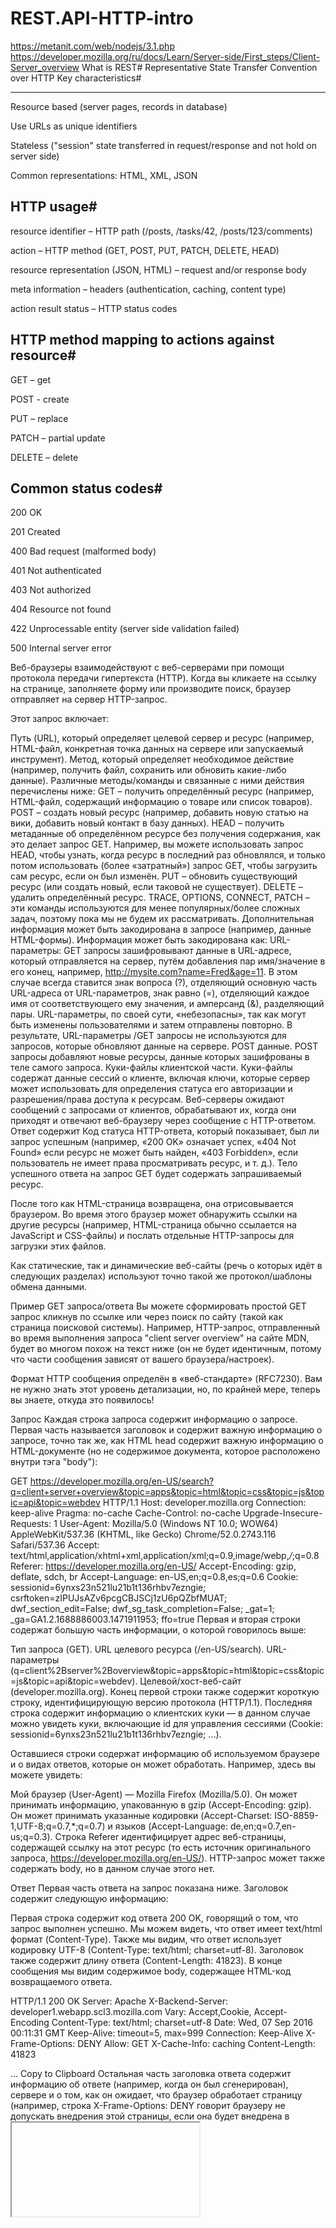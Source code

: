 # REST.API-HTTP-intro
https://metanit.com/web/nodejs/3.1.php
https://developer.mozilla.org/ru/docs/Learn/Server-side/First_steps/Client-Server_overview
What is REST#
Representative State Transfer
Convention over HTTP
Key characteristics#

-----------------------------------------------------------------------------------------------
Resource based (server pages, records in database)

Use URLs as unique identifiers

Stateless ("session" state transferred in request/response and not hold on server side)

Common representations: HTML, XML, JSON

HTTP usage#
-----------------------------------------------------------------------------------------------
resource identifier – HTTP path (/posts, /tasks/42, /posts/123/comments)

action – HTTP method (GET, POST, PUT, PATCH, DELETE, HEAD)

resource representation (JSON, HTML) – request and/or response body

meta information – headers (authentication, caching, content type)

action result status – HTTP status codes

HTTP method mapping to actions against resource#
-----------------------------------------------------------------------------------------------
GET – get

POST - create

PUT – replace

PATCH – partial update

DELETE – delete

Common status codes#
-----------------------------------------------------------------------------------------------
200 OK

201 Created

400 Bad request (malformed body)

401 Not authenticated

403 Not authorized

404 Resource not found

422 Unprocessable entity (server side validation failed)

500 Internal server error




Веб-браузеры взаимодействуют с веб-серверами при помощи протокола передачи гипертекста (HTTP). Когда вы кликаете на ссылку на странице, заполняете форму или производите поиск, браузер отправляет на сервер HTTP-запрос.

Этот запрос включает:

Путь (URL), который определяет целевой сервер и ресурс (например, HTML-файл, конкретная точка данных на сервере или запускаемый инструмент).
Метод, который определяет необходимое действие (например, получить файл, сохранить или обновить какие-либо данные). Различные методы/команды и связанные с ними действия перечислены ниже:
GET – получить определённый ресурс (например, HTML-файл, содержащий информацию о товаре или список товаров).
POST – создать новый ресурс (например, добавить новую статью на вики, добавить новый контакт в базу данных).
HEAD – получить метаданные об определённом ресурсе без получения содержания, как это делает запрос GET. Например, вы можете использовать запрос HEAD, чтобы узнать, когда ресурс в последний раз обновлялся, и только потом использовать (более «затратный») запрос GET, чтобы загрузить сам ресурс, если он был изменён.
PUT – обновить существующий ресурс (или создать новый, если таковой не существует).
DELETE – удалить определённый ресурс.
TRACE, OPTIONS, CONNECT, PATCH – эти команды используются для менее популярных/более сложных задач, поэтому пока мы не будем их рассматривать.
Дополнительная информация может быть закодирована в запросе (например, данные HTML-формы). Информация может быть закодирована как:
URL-параметры: GET запросы зашифровывают данные в URL-адресе, который отправляется на сервер, путём добавления пар имя/значение в его конец, например, http://mysite.com?name=Fred&age=11. В этом случае всегда ставится знак вопроса (?), отделяющий основную часть URL-адреса от URL-параметров, знак равно (=), отделяющий каждое имя от соответствующего ему значения, и амперсанд (&), разделяющий пары. URL-параметры, по своей сути, «небезопасны», так как могут быть изменены пользователями и затем отправлены повторно. В результате, URL-параметры /GET запросы не используются для запросов, которые обновляют данные на сервере.
POST данные. POST запросы добавляют новые ресурсы, данные которых зашифрованы в теле самого запроса.
Куки-файлы клиентской части. Куки-файлы содержат данные сессий о клиенте, включая ключи, которые сервер может использовать для определения статуса его авторизации и разрешения/права доступа к ресурсам.
Веб-серверы ожидают сообщений с запросами от клиентов, обрабатывают их, когда они приходят и отвечают веб-браузеру через сообщение с HTTP-ответом. Ответ содержит Код статуса HTTP-ответа, который показывает, был ли запрос успешным (например, «200 OK» означает успех, «404 Not Found» если ресурс не может быть найден, «403 Forbidden», если пользователь не имеет права просматривать ресурс, и т. д.). Тело успешного ответа на запрос GET будет содержать запрашиваемый ресурс.

После того как HTML-страница возвращена, она отрисовывается браузером. Во время этого браузер может обнаружить ссылки на другие ресурсы (например, HTML-страница обычно ссылается на JavaScript и CSS-файлы) и послать отдельные HTTP-запросы для загрузки этих файлов.

Как статические, так и динамические веб-сайты (речь о которых идёт в следующих разделах) используют точно такой же протокол/шаблоны обмена данными.

Пример GET запроса/ответа
Вы можете сформировать простой GET запрос кликнув по ссылке или через поиск по сайту (такой как страница поисковой системы). Например, HTTP-запрос, отправленный во время выполнения запроса "client server overview" на сайте MDN, будет во многом похож на текст ниже (он не будет идентичным, потому что части сообщения зависят от вашего браузера/настроек).

Формат HTTP сообщения определён в «веб-стандарте» (RFC7230). Вам не нужно знать этот уровень детализации, но, по крайней мере, теперь вы знаете, откуда это появилось!

Запрос
Каждая строка запроса содержит информацию о запросе. Первая часть называется заголовок и содержит важную информацию о запросе, точно так же, как HTML head содержит важную информацию о HTML-документе (но не содержимое документа, которое расположено внутри тэга "body"):

GET https://developer.mozilla.org/en-US/search?q=client+server+overview&topic=apps&topic=html&topic=css&topic=js&topic=api&topic=webdev HTTP/1.1
Host: developer.mozilla.org
Connection: keep-alive
Pragma: no-cache
Cache-Control: no-cache
Upgrade-Insecure-Requests: 1
User-Agent: Mozilla/5.0 (Windows NT 10.0; WOW64) AppleWebKit/537.36 (KHTML, like Gecko) Chrome/52.0.2743.116 Safari/537.36
Accept: text/html,application/xhtml+xml,application/xml;q=0.9,image/webp,*/*;q=0.8
Referer: https://developer.mozilla.org/en-US/
Accept-Encoding: gzip, deflate, sdch, br
Accept-Language: en-US,en;q=0.8,es;q=0.6
Cookie: sessionid=6ynxs23n521lu21b1t136rhbv7ezngie; csrftoken=zIPUJsAZv6pcgCBJSCj1zU6pQZbfMUAT; dwf_section_edit=False; dwf_sg_task_completion=False; _gat=1; _ga=GA1.2.1688886003.1471911953; ffo=true
Первая и вторая строки содержат большую часть информации, о которой говорилось выше:

Тип запроса (GET).
URL целевого ресурса (/en-US/search).
URL-параметры (q=client%2Bserver%2Boverview&topic=apps&topic=html&topic=css&topic=js&topic=api&topic=webdev).
Целевой/хост-веб-сайт (developer.mozilla.org).
Конец первой строки также содержит короткую строку, идентифицирующую версию протокола (HTTP/1.1).
Последняя строка содержит информацию о клиентских куки — в данном случае можно увидеть куки, включающие id для управления сессиями (Cookie: sessionid=6ynxs23n521lu21b1t136rhbv7ezngie; ...).

Оставшиеся строки содержат информацию об используемом браузере и о видах ответов, которые он может обработать. Например, здесь вы можете увидеть:

Мой браузер (User-Agent) — Mozilla Firefox (Mozilla/5.0).
Он может принимать информацию, упакованную в gzip (Accept-Encoding: gzip).
Он может принимать указанные кодировки  (Accept-Charset: ISO-8859-1,UTF-8;q=0.7,*;q=0.7) и языков (Accept-Language: de,en;q=0.7,en-us;q=0.3).
Строка Referer идентифицирует адрес веб-страницы, содержащей ссылку на этот ресурс (то есть источник оригинального запроса, https://developer.mozilla.org/en-US/).
HTTP-запрос может также содержать body, но в данном случае этого нет.

Ответ
Первая часть ответа на запрос показана ниже. Заголовок содержит следующую информацию:

Первая строка содержит код ответа 200 OK, говорящий о том, что запрос выполнен успешно.
Мы можем видеть, что ответ имеет text/html формат (Content-Type).
Также мы видим, что ответ использует кодировку UTF-8 (Content-Type: text/html; charset=utf-8).
Заголовок также содержит длину ответа (Content-Length: 41823).
В конце сообщения мы видим содержимое body, содержащее HTML-код возвращаемого ответа.

HTTP/1.1 200 OK
Server: Apache
X-Backend-Server: developer1.webapp.scl3.mozilla.com
Vary: Accept,Cookie, Accept-Encoding
Content-Type: text/html; charset=utf-8
Date: Wed, 07 Sep 2016 00:11:31 GMT
Keep-Alive: timeout=5, max=999
Connection: Keep-Alive
X-Frame-Options: DENY
Allow: GET
X-Cache-Info: caching
Content-Length: 41823



<!DOCTYPE html>
<html lang="en-US" dir="ltr" class="redesign no-js"  data-ffo-opensanslight=false data-ffo-opensans=false >
<head prefix="og: http://ogp.me/ns#">
  <meta charset="utf-8">
  <meta http-equiv="X-UA-Compatible" content="IE=Edge">
  <script>(function(d) { d.className = d.className.replace(/\bno-js/, ''); })(document.documentElement);</script>
  ...
Copy to Clipboard
Остальная часть заголовка ответа содержит информацию об ответе (например, когда он был сгенерирован), сервере и о том, как он ожидает, что браузер обработает страницу (например, строка X-Frame-Options: DENY говорит браузеру не допускать внедрения этой страницы, если она будет внедрена в <iframe> (en-US) на другом сайте).

Пример POST запроса/ответа
HTTP POST создаётся, когда вы отправляете форму, содержащую информацию, которая должна быть сохранена на сервере.

Запрос
В приведённом ниже тексте показан HTTP-запрос, сделанный когда пользователь загружает новые данные профиля на этом сайте. Формат запроса почти такой же, как пример запроса GET, показанный ранее, хотя первая строка идентифицирует этот запрос как POST.

POST https://developer.mozilla.org/en-US/profiles/hamishwillee/edit HTTP/1.1
Host: developer.mozilla.org
Connection: keep-alive
Content-Length: 432
Pragma: no-cache
Cache-Control: no-cache
Origin: https://developer.mozilla.org
Upgrade-Insecure-Requests: 1
User-Agent: Mozilla/5.0 (Windows NT 10.0; WOW64) AppleWebKit/537.36 (KHTML, like Gecko) Chrome/52.0.2743.116 Safari/537.36
Content-Type: application/x-www-form-urlencoded
Accept: text/html,application/xhtml+xml,application/xml;q=0.9,image/webp,*/*;q=0.8
Referer: https://developer.mozilla.org/en-US/profiles/hamishwillee/edit
Accept-Encoding: gzip, deflate, br
Accept-Language: en-US,en;q=0.8,es;q=0.6
Cookie: sessionid=6ynxs23n521lu21b1t136rhbv7ezngie; _gat=1; csrftoken=zIPUJsAZv6pcgCBJSCj1zU6pQZbfMUAT; dwf_section_edit=False; dwf_sg_task_completion=False; _ga=GA1.2.1688886003.1471911953; ffo=true

csrfmiddlewaretoken=zIPUJsAZv6pcgCBJSCj1zU6pQZbfMUAT&user-username=hamishwillee&user-fullname=Hamish+Willee&user-title=&user-organization=&user-location=Australia&user-locale=en-US&user-timezone=Australia%2FMelbourne&user-irc_nickname=&user-interests=&user-expertise=&user-twitter_url=&user-stackoverflow_url=&user-linkedin_url=&user-mozillians_url=&user-facebook_url=
Copy to Clipboard
Основное различие заключается в том, что URL-адрес не имеет параметров. Как вы можете видеть, информация из формы закодирована в теле запроса (например, новое полное имя пользователя устанавливается с использованием: &user-fullname=Hamish+Willee).

Ответ
Ответ от запроса показан ниже. Код состояния «302 Found» сообщает браузеру, что сообщение обработано, и что необходим второй HTTP-запрос для загрузки страницы, указанной в поле Location. В остальном информация аналогична информации для ответа на запрос GET .

HTTP/1.1 302 FOUND
Server: Apache
X-Backend-Server: developer3.webapp.scl3.mozilla.com
Vary: Cookie
Vary: Accept-Encoding
Content-Type: text/html; charset=utf-8
Date: Wed, 07 Sep 2016 00:38:13 GMT
Location: https://developer.mozilla.org/en-US/profiles/hamishwillee
Keep-Alive: timeout=5, max=1000
Connection: Keep-Alive
X-Frame-Options: DENY
X-Cache-Info: not cacheable; request wasn't a GET or HEAD
Content-Length: 0
Copy to Clipboard
На заметку: HTTP-ответы и запросы, показанные в этих примерах, были захвачены с помощью приложения Fiddler, но вы можете получить аналогичную информацию с помощью веб-снифферов (например, http://web-sniffer.net/) или с помощью расширений браузера, таких как HttpFox. Вы можете попробовать это сами. Воспользуйтесь любым из предложенных инструментов, а затем перейдите по сайту и отредактируйте информацию профиля, чтобы увидеть различные запросы и ответы. В большинстве современных браузеров также есть инструменты, которые отслеживают сетевые запросы (например, инструмент Network Monitor в Firefox).

Статические сайты
Статический сайт — это тот, который возвращает тот же жёсткий кодированный контент с сервера всякий раз, когда запрашивается конкретный ресурс. Например, если у вас есть страница о товаре в /static/myproduct1.html, эта же страница будет возвращена каждому пользователю. Если вы добавите ещё один подобный товар на свой сайт, вам нужно будет добавить ещё одну страницу (например, myproduct2.html) и так далее. Это может стать действительно неэффективным — что происходит, когда вы попадаете на тысячи страниц товаров? Вы повторяли бы много кода на каждой странице (основной шаблон страницы, структуру и т. д.), И если бы вы захотели изменить что-либо в структуре страницы — например, добавить новый раздел «связанные товары» — тогда вам придётся менять каждую страницу отдельно.

На заметку: Статические сайты превосходны, когда у вас небольшое количество страниц и вы хотите отправить один и тот же контент каждому пользователю. Однако их обслуживание может потребовать значительных затрат по мере увеличения количества страниц.

Давайте вспомним, как это работает, снова взглянув на диаграмму архитектуры статического сайта, на которую мы смотрели в последней статье.

A simplified diagram of a static web server.

Когда пользователь хочет перейти на страницу, браузер отправляет HTTP-запрос GET с указанием URL-адреса его HTML-страницы. Сервер извлекает запрошенный документ из своей файловой системы и возвращает HTTP-ответ, содержащий документ и код состояния HTTP Response status code 200 OK (успех). Сервер может вернуть другой код состояния, например, «404 Not Found», если файл отсутствует на сервере или «301 Moved Permanently», если файл существует, но был перемещён в другое место.

Серверу для статического сайта нужно будет только обрабатывать GET-запросы, потому что сервер не сохраняет никаких модифицируемых данных. Он также не изменяет свои ответы на основе данных HTTP-запроса (например, URL-параметров или файлов cookie).

Понимание того, как работают статические сайты, тем не менее полезно при изучении программирования на стороне сервера, поскольку динамические сайты точно так же обрабатывают запросы для статических файлов (CSS, JavaScript, статические изображения и т. д.).

Динамические сайты
Динамический сайт — это тот, который может генерировать и возвращать контент на основе конкретного URL-адреса запроса и данных (а не всегда возвращать один и тот же жёсткий код для определённого URL-адреса). Используя пример сайта товара, сервер будет хранить «данные» товара в базе данных, а не отдельные HTML-файлы. При получении GET-запроса для товара сервер определяет идентификатор товара, извлекает данные из базы данных и затем создаёт HTML-страницу для ответа, вставляя данные в HTML-шаблон. Это имеет большие преимущества перед статическим сайтом:

Использование базы данных позволяет эффективно хранить информацию о товаре с помощью легко расширяемого, изменяемого и доступного для поиска способа.

Использование HTML-шаблонов позволяет очень легко изменить структуру HTML, потому что это нужно делать только в одном месте, в одном шаблоне, а не через потенциально тысячи статических страниц.

Анатомия динамического запроса
В этом разделе представлен пошаговый обзор «динамического» цикла HTTP-запроса и ответа, основываясь на том, что мы рассмотрели в последней статье, с гораздо более подробной информацией. Чтобы не отдаляться от практики, мы будем использовать контекст веб-сайта менеджера спортивной команды, где тренер может выбрать имя своей команды и размер команды в HTML-форме и вернуться к предлагаемому «лучшему составу» для своей следующей игры.

На приведённой ниже диаграмме показаны основные элементы веб-сайта «team coach», а также пронумерованные ярлыки для последовательности операций, когда тренер обращается к списку «лучших команд». Частями сайта, которые делают его динамичным, являются веб-приложение (так мы будем ссылаться на серверный код, обрабатывающий HTTP-запросы и возвращающие HTTP-ответы), база данных, которая содержит информацию об игроках, командах, тренерах и их отношениях, и HTML-шаблоны.

This is a diagram of a simple web server with step numbers for each of step of the client-server interaction.

После того, как тренер отправит форму с именем команды и количеством игроков, последовательность операций будет следующей:

Веб-браузер отправит HTTP-запрос GET на сервер с использованием базового URL-адреса ресурса (/best) и кодирования номера команды и игрока в форме URL-параметров (например, /best?team=my_team_name&show=11) или как часть URL-адреса (например, /best/my_team_name/11/). Запрос GET используется, потому что речь идёт только о запросе выборки данных (а не об их изменении).
Веб-сервер определяет, что запрос является «динамическим» и пересылает его в веб-приложение для обработки (веб-сервер определяет, как обрабатывать разные URL-адреса на основе правил сопоставления шаблонов, определённых в его конфигурации).
Веб-приложение определяет, что цель запроса состоит в том, чтобы получить «лучший список команд» на основе URL (/best/) и узнать имя команды и количество игроков из URL-адреса. Затем веб-приложение получает требуемую информацию из базы данных (используя дополнительные «внутренние» параметры, чтобы определить, какие игроки являются «лучшими», и, возможно, определяя личность зарегистрированного тренера из файла cookie на стороне клиента).
Веб-приложение динамически создаёт HTML-страницу, помещая данные (из базы данных) в заполнители внутри HTML-шаблона.
Веб-приложение возвращает сгенерированный HTML в веб-браузер (через веб-сервер) вместе с кодом состояния HTTP 200 («успех»). Если что-либо препятствует возврату HTML, веб-приложение вернёт другой код, например, «404», чтобы указать, что команда не существует.
Затем веб-браузер начнёт обрабатывать возвращённый HTML, отправив отдельные запросы, чтобы получить любые другие файлы CSS или JavaScript, на которые он ссылается (см. шаг 7).
Веб-сервер загружает статические файлы из файловой системы и возвращает их непосредственно в браузер (опять же, правильная обработка файлов основана на правилах конфигурации и сопоставлении шаблонов URL).
Операция по обновлению записи в базе данных будет обрабатываться аналогичным образом, за исключением того, что, как и любое обновление базы данных, HTTP-запрос из браузера должен быть закодирован как запрос POST.
  
  
Анатомия HTTP-транзакции
Цель этого руководства - дать четкое представление о процессе обработки HTTP-запросов в Node.js. Мы предполагаем, что вы знаете, в общем смысле, как работают HTTP-запросы, независимо от языка или среды программирования. Мы также предполагаем, что немного знакомы с Node.js EventEmittersи Streams. Если вы не совсем знакомы с ними, стоит быстро прочитать документацию по API для каждого из них.

Создать сервер
Любое приложение веб-сервера узла в какой-то момент должно будет создать объект веб-сервера. Это делается с помощью createServer.

const http = require('http');

const server = http.createServer((request, response) => {
  // magic happens here!
});
Переданная функция createServerвызывается один раз для каждого HTTP-запроса, отправляемого к этому серверу, поэтому она называется обработчиком запросов. Фактически, Serverобъект, возвращаемый функцией, createServer- это EventEmitterпросто сокращение для создания serverобъекта и последующего добавления слушателя.

const server = http.createServer();
server.on('request', (request, response) => {
  // the same kind of magic happens here!
});
Когда HTTP-запрос попадает на сервер, узел вызывает функцию обработчика запросов с несколькими удобными объектами для работы с транзакцией, requestи response. Мы вернемся к ним в ближайшее время.

Чтобы действительно обслуживать запросы, listenнеобходимо вызвать метод serverобъекта. В большинстве случаев все, что вам нужно будет передать, listen- это номер порта, который должен прослушивать сервер. Есть и другие варианты, поэтому обратитесь к справочнику по API .

Метод, URL и заголовки
При обработке запроса первое, что вы, вероятно, захотите сделать, это посмотреть на метод и URL-адрес, чтобы можно было предпринять соответствующие действия. Node.js делает это относительно безболезненным, добавляя в requestобъект удобные свойства .

const { method, url } = request;
requestОбъект является экземпляром IncomingMessage.

methodЗдесь всегда будет нормальный метод HTTP / глагол. Это urlполный URL-адрес без сервера, протокола или порта. Для типичного URL-адреса это означает все, что находится после третьей косой черты, включая ее.

Заголовки тоже не за горами. Они находятся в своем собственном объекте по requestвызову headers.

const { headers } = request;
const userAgent = headers['user-agent'];
Здесь важно отметить, что все заголовки представлены только в нижнем регистре, независимо от того, как клиент их фактически отправил. Это упрощает задачу синтаксического анализа заголовков для любых целей.

Если некоторые заголовки повторяются, их значения перезаписываются или объединяются как строки, разделенные запятыми, в зависимости от заголовка. В некоторых случаях это может быть проблематично, поэтому rawHeadersтакже доступно.

Тело запроса
При получении запроса POSTили PUTтело запроса может быть важным для вашего приложения. Получение данных тела немного сложнее, чем доступ к заголовкам запроса. requestОбъект , который передается в обработчику реализует ReadableStreamинтерфейс. Этот поток можно прослушивать или передавать по конвейеру в другом месте, как и любой другой поток. Мы можем получить данные прямо из потока, прослушивая потоки 'data'и 'end'события.

Чанк, генерируемый в каждом 'data'событии, - это файл Buffer. Если вы знаете, что это будут строковые данные, лучше всего собрать данные в массив, а затем 'end'объединить и преобразовать их в строку.

let body = [];
request.on('data', (chunk) => {
  body.push(chunk);
}).on('end', () => {
  body = Buffer.concat(body).toString();
  // at this point, `body` has the entire request body stored in it as a string
});
Это может показаться немного утомительным, и во многих случаях это так. К счастью, существуют модули , как concat-streamи bodyна npmкоторые могут помочь скрыть от некоторых из этой логики. Важно хорошо понимать, что происходит, прежде чем идти по этому пути, и именно поэтому вы здесь!

Немного об ошибках
Поскольку requestобъект является объектом a ReadableStream, он также является объектом EventEmitterи ведет себя как объект при возникновении ошибки.

Ошибка в requestпотоке проявляется в передаче 'error'события в потоке. Если у вас нет слушателя для этого события, будет выдана ошибка , которая может привести к сбою вашей программы Node.js. Поэтому вам следует добавить 'error'слушателя в потоки запросов, даже если вы просто зарегистрируете его и продолжите свой путь. (Хотя, вероятно, лучше всего отправить ответ об ошибке HTTP. Подробнее об этом позже.)

request.on('error', (err) => {
  // This prints the error message and stack trace to `stderr`.
  console.error(err.stack);
});
Есть и другие способы обработки этих ошибок, такие как другие абстракции и инструменты, но всегда помните, что ошибки могут и случаются, и вам придется иметь дело с ними.

Что мы зашли так далеко
На этом этапе мы рассмотрели создание сервера и извлечение метода, URL, заголовков и тела из запросов. Когда мы сложим все это вместе, это может выглядеть примерно так:

const http = require('http');

http.createServer((request, response) => {
  const { headers, method, url } = request;
  let body = [];
  request.on('error', (err) => {
    console.error(err);
  }).on('data', (chunk) => {
    body.push(chunk);
  }).on('end', () => {
    body = Buffer.concat(body).toString();
    // At this point, we have the headers, method, url and body, and can now
    // do whatever we need to in order to respond to this request.
  });
}).listen(8080); // Activates this server, listening on port 8080.
Если мы запустим этот пример, мы сможем получать запросы, но не отвечать на них. Фактически, если вы нажмете этот пример в веб-браузере, ваш запрос истечет по тайм-ауту, так как ничего не отправляется обратно клиенту.

До сих пор мы вообще не касались responseобъекта, который является экземпляром ServerResponse, которым является WritableStream. Он содержит множество полезных методов для отправки данных обратно клиенту. Мы поговорим об этом позже.

Код состояния HTTP
Если вы не потрудитесь установить его, код состояния HTTP в ответе всегда будет 200. Конечно, не каждый ответ HTTP гарантирует это, и в какой-то момент вы определенно захотите отправить другой код состояния. Для этого вы можете установить statusCodeсвойство.

response.statusCode = 404; // Tell the client that the resource wasn't found.
Как мы скоро увидим, есть и другие ярлыки.

Установка заголовков ответа
Заголовки устанавливаются с помощью удобного метода, называемого setHeader.

response.setHeader('Content-Type', 'application/json');
response.setHeader('X-Powered-By', 'bacon');
При установке заголовков в ответ регистр не зависит от их имен. Если вы устанавливаете заголовок несколько раз, последнее значение, которое вы устанавливаете, является значением, которое будет отправлено.

Явная отправка данных заголовка
Методы установки заголовков и кода состояния, которые мы уже обсуждали, предполагают, что вы используете «неявные заголовки». Это означает, что вы рассчитываете, что узел отправит вам заголовки в нужное время, прежде чем вы начнете отправлять данные тела.

Если хотите, вы можете явно записать заголовки в поток ответа. Для этого вызывается метод writeHead, который записывает код состояния и заголовки в поток.

response.writeHead(200, {
  'Content-Type': 'application/json',
  'X-Powered-By': 'bacon'
});
После того, как вы установили заголовки (явно или неявно), вы готовы начать отправку данных ответа.

Отправка тела ответа
Поскольку responseобъект является a WritableStream, написание тела ответа клиенту - это просто вопрос использования обычных потоковых методов.

response.write('<html>');
response.write('<body>');
response.write('<h1>Hello, World!</h1>');
response.write('</body>');
response.write('</html>');
response.end();
endФункция на потоках может также принимать в некоторых дополнительных данных для передачи в качестве последнего бита данных о потоке, таким образом , мы можем упростить пример выше следующим образом .

response.end('<html><body><h1>Hello, World!</h1></body></html>');
Важно установить статус и заголовки до того, как вы начнете записывать фрагменты данных в тело. Это имеет смысл, поскольку в HTTP-ответах заголовки идут перед телом.

Еще одна небольшая мысль об ошибках
responseПоток также может испускать 'error'события, и в какой - то момент вы будете иметь дело с этим , а также. Все советы по поводу requestошибок потока применимы и здесь.

Положил все это вместе
Теперь, когда мы узнали об отправке HTTP-ответов, давайте соберем все это воедино. Основываясь на предыдущем примере, мы собираемся создать сервер, который отправляет обратно все данные, которые были отправлены нам пользователем. Мы отформатируем эти данные как JSON, используя JSON.stringify.

const http = require('http');

http.createServer((request, response) => {
  const { headers, method, url } = request;
  let body = [];
  request.on('error', (err) => {
    console.error(err);
  }).on('data', (chunk) => {
    body.push(chunk);
  }).on('end', () => {
    body = Buffer.concat(body).toString();
    // BEGINNING OF NEW STUFF

    response.on('error', (err) => {
      console.error(err);
    });

    response.statusCode = 200;
    response.setHeader('Content-Type', 'application/json');
    // Note: the 2 lines above could be replaced with this next one:
    // response.writeHead(200, {'Content-Type': 'application/json'})

    const responseBody = { headers, method, url, body };

    response.write(JSON.stringify(responseBody));
    response.end();
    // Note: the 2 lines above could be replaced with this next one:
    // response.end(JSON.stringify(responseBody))

    // END OF NEW STUFF
  });
}).listen(8080);
Пример эхо-сервера
Давайте упростим предыдущий пример, чтобы создать простой эхо-сервер, который просто отправляет все данные, полученные в запросе, обратно в ответ. Все, что нам нужно сделать, это взять данные из потока запроса и записать эти данные в поток ответов, как мы делали ранее.

const http = require('http');

http.createServer((request, response) => {
  let body = [];
  request.on('data', (chunk) => {
    body.push(chunk);
  }).on('end', () => {
    body = Buffer.concat(body).toString();
    response.end(body);
  });
}).listen(8080);
Теперь давайте подправим это. Мы хотим отправлять эхо только при следующих условиях:

Метод запроса - POST.
URL-адрес /echo.
В любом другом случае мы просто хотим ответить 404.

const http = require('http');

http.createServer((request, response) => {
  if (request.method === 'POST' && request.url === '/echo') {
    let body = [];
    request.on('data', (chunk) => {
      body.push(chunk);
    }).on('end', () => {
      body = Buffer.concat(body).toString();
      response.end(body);
    });
  } else {
    response.statusCode = 404;
    response.end();
  }
}).listen(8080);
Проверяя URL таким образом, мы выполняем своего рода «маршрутизацию». Другие формы маршрутизации могут быть как простыми, как switchоператоры, так и сложными, например, целыми фреймворками express. Если вы ищете что-то, что выполняет маршрутизацию, и ничего больше, попробуйте router.

Большой! Теперь давайте попробуем упростить это. Помните, что requestобъект - это a, ReadableStreamа responseобъект - это WritableStream. Это означает, что мы можем использовать pipeдля перенаправления данных от одного к другому. Это именно то, что нам нужно для эхо-сервера!

const http = require('http');

http.createServer((request, response) => {
  if (request.method === 'POST' && request.url === '/echo') {
    request.pipe(response);
  } else {
    response.statusCode = 404;
    response.end();
  }
}).listen(8080);
Ура стримы!

Однако мы еще не закончили. Как неоднократно упоминалось в этом руководстве, ошибки могут происходить и случаются, и нам необходимо с ними бороться.

Чтобы обрабатывать ошибки в потоке запроса, мы регистрируем ошибку stderrи отправляем код состояния 400, чтобы указать Bad Request. Однако в реальном приложении мы хотели бы проверить ошибку, чтобы выяснить, каким будет правильный код состояния и сообщение. Как обычно при ошибках, вам следует обратиться к Errorдокументации .

В ответ мы просто зарегистрируем ошибку в stderr.

const http = require('http');

http.createServer((request, response) => {
  request.on('error', (err) => {
    console.error(err);
    response.statusCode = 400;
    response.end();
  });
  response.on('error', (err) => {
    console.error(err);
  });
  if (request.method === 'POST' && request.url === '/echo') {
    request.pipe(response);
  } else {
    response.statusCode = 404;
    response.end();
  }
}).listen(8080);
Мы рассмотрели большинство основ обработки HTTP-запросов. На этом этапе вы должны уметь:

Создайте экземпляр HTTP-сервера с функцией обработчика запросов и попросите его прослушивать порт.
Получайте заголовки, URL, данные метода и тела от requestобъектов.
Принимайте решения о маршрутизации на основе URL-адреса и / или других данных в requestобъектах.
Отправляйте заголовки, коды состояния HTTP и данные тела через responseобъекты.
Передача данных от requestобъектов к responseобъектам.
Обработка ошибок потока как в потоках, так requestи в responseпотоках.
На основе этих основ можно создать HTTP-серверы Node.js для многих типичных случаев использования. Есть много других вещей , эти интерфейсы обеспечивают, так что не забудьте прочитать через API документации для EventEmitters, Streamsи HTTP.
